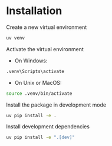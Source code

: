 # Installation
Create a new virtual environment
```bash
uv venv
```

Activate the virtual environment
- On Windows:
```bash
.venv\Scripts\activate
```
- On Unix or MacOS:
```bash
source .venv/bin/activate
```
Install the package in development mode
```bash
uv pip install -e .
```

Install development dependencies
```bash
uv pip install -e ".[dev]"
```